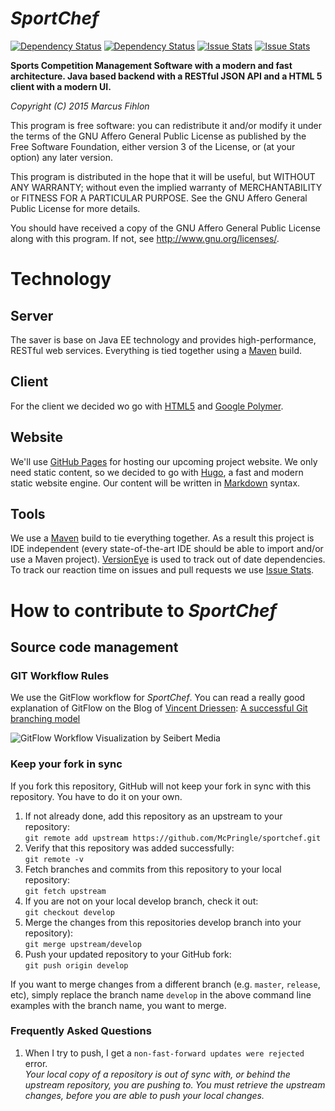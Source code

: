 *SportChef*
======

[![Dependency Status](https://www.versioneye.com/user/projects/562e699c36d0ab001600160c/badge.svg?style=flat)](https://www.versioneye.com/user/projects/562e699c36d0ab001600160c) [![Dependency Status](https://www.versioneye.com/user/projects/562e699636d0ab00210013b8/badge.svg?style=flat)](https://www.versioneye.com/user/projects/562e699636d0ab00210013b8) [![Issue Stats](http://issuestats.com/github/McPringle/sportchef/badge/issue)](http://issuestats.com/github/McPringle/sportchef) [![Issue Stats](http://issuestats.com/github/McPringle/sportchef/badge/pr)](http://issuestats.com/github/McPringle/sportchef)

**Sports Competition Management Software with a modern and fast architecture. Java based backend with a RESTful JSON API and a HTML 5 client with a modern UI.**

*Copyright (C) 2015 Marcus Fihlon*

This program is free software: you can redistribute it and/or modify it under the terms of the GNU Affero General Public License as published by the Free Software Foundation, either version 3 of the License, or (at your option) any later version.

This program is distributed in the hope that it will be useful, but WITHOUT ANY WARRANTY; without even the implied warranty of MERCHANTABILITY or FITNESS FOR A PARTICULAR PURPOSE. See the GNU Affero General Public License for more details.

You should have received a copy of the GNU Affero General Public License along with this program.  If not, see <http://www.gnu.org/licenses/>.

# Technology

## Server

The saver is base on Java EE technology and provides high-performance, RESTful web services. Everything is tied together using a [Maven](https://maven.apache.org/) build.

## Client

For the client we decided wo go with [HTML5](http://www.w3.org/TR/html5/) and [Google Polymer](https://www.polymer-project.org/).

## Website

We'll use [GitHub Pages](https://pages.github.com/) for hosting our upcoming project website. We only need static content, so we decided to go with [Hugo](http://gohugo.io/), a fast and modern static website engine. Our content will be written in [Markdown](http://en.wikipedia.org/wiki/Markdown) syntax.

## Tools

We use a [Maven](https://maven.apache.org/) build to tie everything together. As a result this project is IDE independent (every state-of-the-art IDE should be able to import and/or use a Maven project). [VersionEye](https://www.versioneye.com/user/projects/55715899626264001e000000) is used to track out of date dependencies. To track our reaction time on issues and pull requests we use [Issue Stats](http://issuestats.com/github/McPringle/sportchef).

# How to contribute to *SportChef*

## Source code management

### GIT Workflow Rules

We use the GitFlow workflow for *SportChef*. You can read a really good explanation of GitFlow on the Blog of [Vincent Driessen](http://nvie.com/): [A successful Git branching model](http://nvie.com/posts/a-successful-git-branching-model/)

![GitFlow Workflow Visualization by Seibert Media](https://blog.seibert-media.net/wp-content/uploads/2014/03/Gitflow-Workflow-4.png)

### Keep your fork in sync

If you fork this repository, GitHub will not keep your fork in sync with this repository. You have to do it on your own.

1. If not already done, add this repository as an upstream to your repository:<br/>`git remote add upstream https://github.com/McPringle/sportchef.git`
2. Verify that this repository was added successfully:<br/>`git remote -v`
3. Fetch branches and commits from this repository to your local repository:<br/>`git fetch upstream`
4. If you are not on your local develop branch, check it out:<br/>`git checkout develop`
5. Merge the changes from this repositories develop branch into your repository):<br/>`git merge upstream/develop`
7. Push your updated repository to your GitHub fork:<br/>`git push origin develop`

If you want to merge changes from a different branch (e.g. `master`, `release`, etc), simply replace the branch name `develop` in the above command line examples with the branch name, you want to merge. 

### Frequently Asked Questions

1. When I try to push, I get a `non-fast-forward updates were rejected` error.<br/>*Your local copy of a repository is out of sync with, or behind the upstream repository, you are pushing to. You must retrieve the upstream changes, before you are able to push your local changes.*
